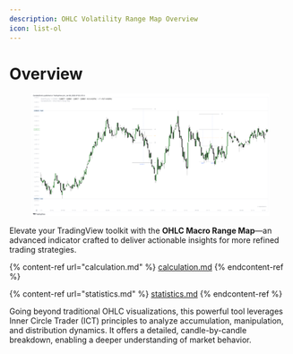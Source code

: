 ```yaml
---
description: OHLC Volatility Range Map Overview
icon: list-ol
---
```


# Overview

<figure><img src="../../.gitbook/assets/docs-macro-rangemap-001.png" alt=""><figcaption></figcaption></figure>

Elevate your TradingView toolkit with the **OHLC Macro Range Map**—an advanced indicator crafted to deliver actionable insights for more refined trading strategies.

{% content-ref url="calculation.md" %}
[calculation.md](calculation.md)
{% endcontent-ref %}

{% content-ref url="statistics.md" %}
[statistics.md](statistics.md)
{% endcontent-ref %}

Going beyond traditional OHLC visualizations, this powerful tool leverages Inner Circle Trader (ICT) principles to analyze accumulation, manipulation, and distribution dynamics. It offers a detailed, candle-by-candle breakdown, enabling a deeper understanding of market behavior.
